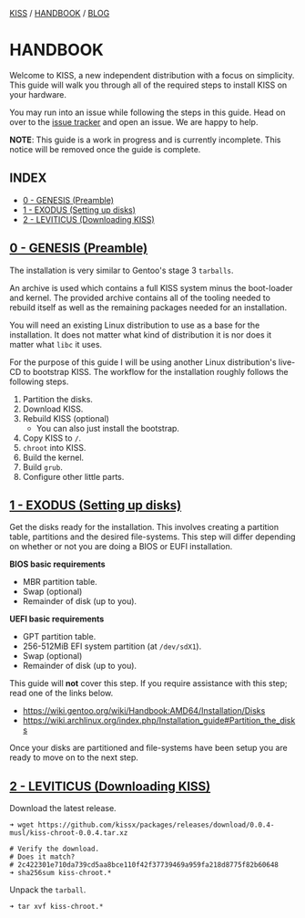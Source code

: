 [KISS](/) / [HANDBOOK](/handbook) / [BLOG](/posts)

# HANDBOOK

Welcome to KISS, a new independent distribution with a focus on simplicity. This guide will walk you through all of the required steps to install KISS on your hardware.

You may run into an issue while following the steps in this guide. Head on over to the [issue tracker](https://github.com/kissx/packages/issues) and open an issue. We are happy to help.

**NOTE**: This guide is a work in progress and is currently incomplete. This notice will be removed once the guide is complete.


## INDEX

<!-- vim-markdown-toc GFM -->

* [0 - GENESIS (Preamble)](#0---genesis-preamble)
* [1 - EXODUS (Setting up disks)](#1---exodus-setting-up-disks)
* [2 - LEVITICUS (Downloading KISS)](#2---leviticus-downloading-kiss)

<!-- vim-markdown-toc -->


## [0 - GENESIS (Preamble)](#0---genesis-preamble)

The installation is very similar to Gentoo's stage 3 `tarballs`.

An archive is used which contains a full KISS system minus the boot-loader and kernel. The provided archive contains all of the tooling needed to rebuild itself as well as the remaining packages needed for an installation.

You will need an existing Linux distribution to use as a base for the installation. It does not matter what kind of distribution it is nor does it matter what `libc` it uses.

For the purpose of this guide I will be using another Linux distribution's live-CD to bootstrap KISS. The workflow for the installation roughly follows the following steps.

1. Partition the disks.
2. Download KISS.
3. Rebuild KISS (optional)
    - You can also just install the bootstrap.
4. Copy KISS to `/`.
5. `chroot` into KISS.
6. Build the kernel.
7. Build `grub`.
8. Configure other little parts.

## [1 - EXODUS (Setting up disks)](#1---exodus-setting-up-disks)

Get the disks ready for the installation. This involves creating a partition table, partitions and the desired file-systems. This step will differ depending on whether or not you are doing a BIOS or EUFI installation.

**BIOS basic requirements**

- MBR partition table.
- Swap (optional)
- Remainder of disk (up to you).

**UEFI basic requirements**

- GPT partition table.
- 256-512MiB EFI system partition (at `/dev/sdX1`).
- Swap (optional)
- Remainder of disk (up to you).

This guide will **not** cover this step. If you require assistance with this step; read one of the links below.

- https://wiki.gentoo.org/wiki/Handbook:AMD64/Installation/Disks
- https://wiki.archlinux.org/index.php/Installation_guide#Partition_the_disks

Once your disks are partitioned and file-systems have been setup you are ready to move on to the next step.

## [2 - LEVITICUS (Downloading KISS)](#2---leviticus-downloading-kiss)

Download the latest release.

```
➜ wget https://github.com/kissx/packages/releases/download/0.0.4-musl/kiss-chroot-0.0.4.tar.xz

# Verify the download.
# Does it match?
# 2c422301e710da739cd5aa8bce110f42f37739469a959fa218d8775f82b60648
➜ sha256sum kiss-chroot.*
```

Unpack the `tarball`.

```
➜ tar xvf kiss-chroot.*
```

